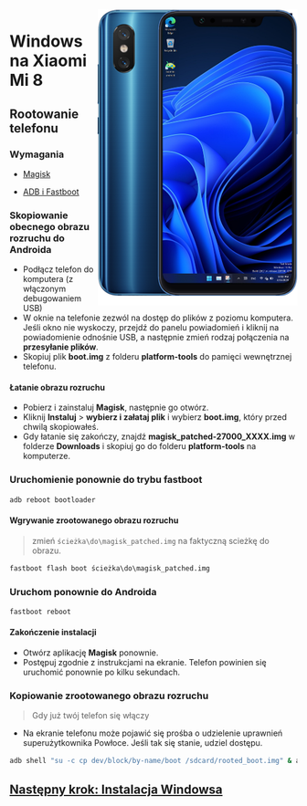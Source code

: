 <img align="right" src="https://github.com/n00b69/woa-dipper/blob/main/dipper.png" width="350" alt="Windows 11 running on dipper">

# Windows na Xiaomi Mi 8

## Rootowanie telefonu

### Wymagania
- [Magisk](https://github.com/topjohnwu/Magisk/releases/latest)

- [ADB i Fastboot](https://developer.android.com/studio/releases/platform-tools)

### Skopiowanie obecnego obrazu rozruchu do Androida
- Podłącz telefon do komputera (z włączonym debugowaniem USB)
- W oknie na telefonie zezwól na dostęp do plików z poziomu komputera. Jeśli okno nie wyskoczy, przejdź do panelu powiadomień i kliknij na powiadomienie odnośnie USB, a następnie zmień rodzaj połączenia na **przesyłanie plików**.
- Skopiuj plik **boot.img** z folderu **platform-tools** do pamięci wewnętrznej telefonu.

#### Łatanie obrazu rozruchu
- Pobierz i zainstaluj **Magisk**, następnie go otwórz.
- Kliknij **Instaluj** > **wybierz i załataj plik** i wybierz **boot.img**, który przed chwilą skopiowałeś.
- Gdy łatanie się zakończy, znajdź **magisk_patched-27000_XXXX.img** w folderze **Downloads** i skopiuj go do folderu **platform-tools** na komputerze.

### Uruchomienie ponownie do trybu fastboot
```cmd
adb reboot bootloader
```

#### Wgrywanie zrootowanego obrazu rozruchu
> zmień `ścieżka\do\magisk_patched.img` na faktyczną scieżkę do obrazu.
```cmd
fastboot flash boot ścieżka\do\magisk_patched.img
```

### Uruchom ponownie do Androida
```cmd
fastboot reboot
```

#### Zakończenie instalacji
- Otwórz aplikację **Magisk** ponownie.
- Postępuj zgodnie z instrukcjami na ekranie. Telefon powinien się uruchomić ponownie po kilku sekundach.

### Kopiowanie zrootowanego obrazu rozruchu
> Gdy już twój telefon się włączy

- Na ekranie telefonu może pojawić się prośba o udzielenie uprawnień superużytkownika Powłoce. Jeśli tak się stanie, udziel dostępu.
```cmd
adb shell "su -c cp dev/block/by-name/boot /sdcard/rooted_boot.img" & adb pull /sdcard/rooted_boot.img
```

## [Następny krok: Instalacja Windowsa](3-install.md)

























